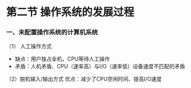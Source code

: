 


# 第二节 操作系统的发展过程

### 一、未配置操作系统的计算机系统
（1） 人工操作方式
- 缺点：用户独占全机，CPU等待人工操作
- 矛盾：人机矛盾、CPU（速率高）与I/O（速率低）设备速度不匹配的矛盾

（2）脱机输入/输出方式
优点：减少了CPU空闲时间、提高I/O速度
<!--stackedit_data:
eyJoaXN0b3J5IjpbLTc4MzA1MjEwOCwtMTEyMTY5NTU4NF19
-->